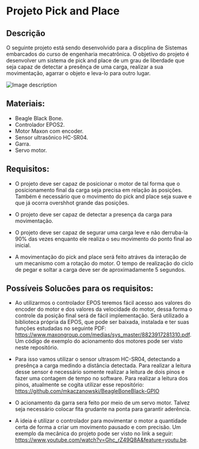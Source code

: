 # Projeto Pick and Place

## Descrição
O seguinte projeto está sendo desenvolvido para a discplina de Sistemas embarcados do curso de engenharia mecatrônica. O objetivo do projeto é desenvolver um sistema de pick and place de um grau de liberdade que seja capaz de detectar a presênça de uma carga, realizar a sua movimentação, agarrar o objeto e leva-lo para outro lugar. 

![Image description](C:\dsa.png)

## Materiais:
- Beagle Black Bone.
- Controlador EPOS2.   
- Motor Maxon com encoder.
- Sensor ultrasônico HC-SR04.
- Garra.
- Servo motor.

## Requisitos:

- O projeto deve ser capaz de posicionar o motor de tal forma que o posicionamento final da carga seja precisa em relação às posições. Também é necessário que o movimento do pick and place seja suave e que já ocorra overshhot grande das posições. 

- O projeto deve ser capaz de detectar a presença da carga para movimentação. 

- O projeto deve ser capaz de segurar uma carga leve e não derruba-la 90% das vezes enquanto ele realiza o seu movimento do ponto final ao inicial.

- A movimentação do pick and place será feito atráves da interação de um mecanismo com a rotação do motor. O tempo de realização do ciclo de pegar e soltar a carga deve ser de aproximadamente 5 segundos. 

## Possíveis Solucões para os requisitos:

- Ao utilizarmos o controlador EPOS teremos fácil acesso aos valores do encoder do motor e dos valores da velocidade do motor, dessa forma o controle da posição final será de fácil implementação. Será utilizado a biblioteca própria da EPOS, que pode ser baixada, instalada e ter suas funções estudadas no seguinte PDF: https://www.maxongroup.com/medias/sys_master/8823917281310.pdf. Um código de exemplo do acionamento dos motores pode ser visto neste repositório.

- Para isso vamos utilizar o sensor ultrasom HC-SR04, detectando a presênça a carga medindo a distância detectada. Para realizar a leitura desse sensor é necessário somente realizar a leitura de dois pinos e fazer uma contagem de tempo no software. Para realizar a leitura dos pinos, atualmente se cogita utilizar esse repositório: https://github.com/mkaczanowski/BeagleBoneBlack-GPIO

- O acionamento da garra sera feito por meio de um servo motor. Talvez seja necessário colocar fita grudante na ponta para garantir aderência.

- A ideia é utilizar o controlador para movimentar o motor a quantidade certa de forma a criar um movimento pausado e com precisão. Um exemplo da mecânica do projeto pode ser visto no link a seguir: https://www.youtube.com/watch?v=Ghc_rZ49Q8A&feature=youtu.be.



